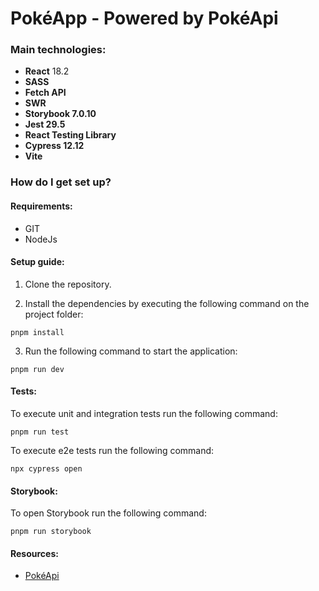 # PokéApp - Powered by PokéApi

### Main technologies:

- **React** 18.2
- **SASS**
- **Fetch API**
- **SWR**
- **Storybook 7.0.10**
- **Jest 29.5**
- **React Testing Library**
- **Cypress 12.12**
- **Vite**

### How do I get set up?

#### Requirements:

- GIT
- NodeJs

#### Setup guide:

1. Clone the repository.

2. Install the dependencies by executing the following command on the project folder:

```
pnpm install
```

3. Run the following command to start the application:

```
pnpm run dev
```

#### Tests:

To execute unit and integration tests run the following command:

```
pnpm run test
```

To execute e2e tests run the following command:

```
npx cypress open
```

#### Storybook:

To open Storybook run the following command:

```
pnpm run storybook
```

#### Resources:

- [PokéApi](https://pokeapi.co/)
